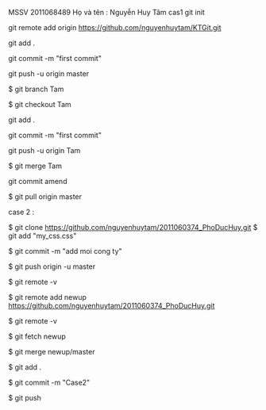 MSSV 2011068489
Họ và tên : Nguyễn Huy Tâm
cas1 
git init 

git remote add origin https://github.com/nguyenhuytam/KTGit.git

git add .

git commit -m "first commit"

git push -u origin master




$ git branch Tam

$ git checkout Tam

git add .

git commit -m "first commit"


git push -u origin Tam




$ git merge Tam

git commit amend

$ git pull origin master







case 2 :

$ git clone https://github.com/nguyenhuytam/2011060374_PhoDucHuy.git
$ git add "my_css.css"


$ git commit -m "add moi cong ty"

$ git push origin -u master

$ git remote -v

$ git remote add newup https://github.com/nguyenhuytam/2011060374_PhoDucHuy.git

$ git remote -v


$ git fetch newup


$ git merge newup/master

$ git add .

$ git commit -m "Case2"


$ git push

